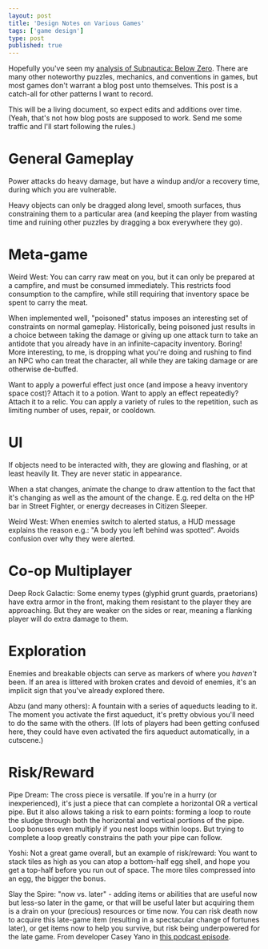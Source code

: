 ```yaml
---
layout: post
title: 'Design Notes on Various Games'
tags: ['game design']
type: post
published: true
---
```


Hopefully you've seen my [analysis of Subnautica: Below Zero](https://jay.mcgavren.com/2022/09/14/subnautica-below-zero-game-design-analysis.html). There are many other noteworthy puzzles, mechanics, and conventions in games, but most games don't warrant a blog post unto themselves. This post is a catch-all for other patterns I want to record.

This will be a living document, so expect edits and additions over time. (Yeah, that's not how blog posts are supposed to work. Send me some traffic and I'll start following the rules.)

<!--more-->

# General Gameplay

Power attacks do heavy damage, but have a windup and/or a recovery time, during which you are vulnerable.

Heavy objects can only be dragged along level, smooth surfaces, thus constraining them to a particular area (and keeping the player from wasting time and ruining other puzzles by dragging a box everywhere they go).

# Meta-game

Weird West: You can carry raw meat on you, but it can only be prepared at a campfire, and must be consumed immediately. This restricts food consumption to the campfire, while still requiring that inventory space be spent to carry the meat.

When implemented well, "poisoned" status imposes an interesting set of constraints on normal gameplay. Historically, being poisoned just results in a choice between taking the damage or giving up one attack turn to take an antidote that you already have in an infinite-capacity inventory. Boring! More interesting, to me, is dropping what you're doing and rushing to find an NPC who can treat the character, all while they are taking damage or are otherwise de-buffed.

Want to apply a powerful effect just once (and impose a heavy inventory space cost)? Attach it to a potion. Want to apply an effect repeatedly? Attach it to a relic. You can apply a variety of rules to the repetition, such as limiting number of uses, repair, or cooldown.

# UI

If objects need to be interacted with, they are glowing and flashing, or at least heavily lit. They are never static in appearance.

When a stat changes, animate the change to draw attention to the fact that it's changing as well as the amount of the change. E.g. red delta on the HP bar in Street Fighter, or energy decreases in Citizen Sleeper.

Weird West: When enemies switch to alerted status, a HUD message explains the reason e.g.: "A body you left behind was spotted". Avoids confusion over why they were alerted.

# Co-op Multiplayer

Deep Rock Galactic: Some enemy types (glyphid grunt guards, praetorians) have extra armor in the front, making them resistant to the player they are approaching. But they are weaker on the sides or rear, meaning a flanking player will do extra damage to them.

# Exploration

Enemies and breakable objects can serve as markers of where you _haven't_ been. If an area is littered with broken crates and devoid of enemies, it's an implicit sign that you've already explored there.

Abzu (and many others): A fountain with a series of aqueducts leading to it. The moment you activate the first aqueduct, it's pretty obvious you'll need to do the same with the others. (If lots of players had been getting confused here, they could have even activated the firs aqueduct automatically, in a cutscene.)

# Risk/Reward

Pipe Dream: The cross piece is versatile. If you're in a hurry (or inexperienced), it's just a piece that can complete a horizontal OR a vertical pipe. But it also allows taking a risk to earn points: forming a loop to route the sludge through both the horizontal and vertical portions of the pipe. Loop bonuses even multiply if you nest loops within loops. But trying to complete a loop greatly constrains the path your pipe can follow.

Yoshi: Not a great game overall, but an example of risk/reward: You want to stack tiles as high as you can atop a bottom-half egg shell, and hope you get a top-half before you run out of space. The more tiles compressed into an egg, the bigger the bonus.

Slay the Spire: "now vs. later" - adding items or abilities that are useful now but less-so later in the game, or that will be useful later but acquiring them is a drain on your (precious) resources or time now. You can risk death now to acquire this late-game item (resulting in a spectacular change of fortunes later), or get items now to help you survive, but risk being underpowered for the late game. From developer Casey Yano in [this podcast episode](https://eggplant.show/15-gdc-special-derek-yu-and-slay-the-spire).
